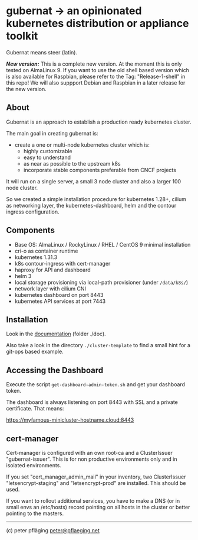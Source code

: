 # gubernat -> an opinionated kubernetes distribution or appliance toolkit

Gubernat means steer (latin).

***New version:*** This is a complete new version. At the moment this is only tested on AlmaLinux 9. If you want to use the old shell based version which is also available for Raspbian, please refer to the Tag: "Release-1-shell" in this repo! We will also suppport Debian and Raspbian in a later release for the new version.

## About

Gubernat is an approach to establish a production ready kubernetes cluster.

The main goal in creating gubernat is:

- create a one or multi-node kubernetes cluster which is:
  - highly customizable
  - easy to understand
  - as near as possible to the upstream k8s
  - incorporate stable components preferable from CNCF projects

It will run on a single server, a small 3 node cluster and also a larger 100 node cluster.

So we created a simple installation procedure for kubernetes 1.28+, cilium as networking layer, the kubernetes-dashboard, helm and the contour ingress configuration.

## Components

- Base OS: AlmaLinux / RockyLinux / RHEL / CentOS 9 minimal installation
- cri-o as container runtime
- kubernetes 1.31.3
- k8s contour-ingress with cert-manager
- haproxy for API and dashboard
- helm 3
- local storage provisioning via local-path provisioner (under `/data/k8s/`)
- network layer with cilium CNI
- kubernetes dashboard on port 8443
- kubernetes API services at port 7443

## Installation

Look in the [documentation](./doc/Readme.md) (folder ./doc).

Also take a look in the directory `./cluster-template` to find a small hint for a git-ops based example.

## Accessing the Dashboard

Execute the script `get-dashboard-admin-token.sh` and get your dashboard token.

The dashboard is always listening on port 8443 with SSL and a private certificate. That means:

<https://myfamous-minicluster-hostname.cloud:8443>

## cert-manager

Cert-manager is configured with an own root-ca and a ClusterIssuer "gubernat-issuer". This is for non productive environments only and in isolated environments.

If you set "cert_manager_admin_mail" in your inventory, two ClusterIssuer "letsencrypt-staging" and "letsencrypt-prod" are installed. This should be used.

If you want to rollout additional services, you have to make a DNS (or in small envs an /etc/hosts) record pointing on all hosts in the cluster or better pointing to the masters.

---
(c) peter pfläging <peter@pflaeging.net>
